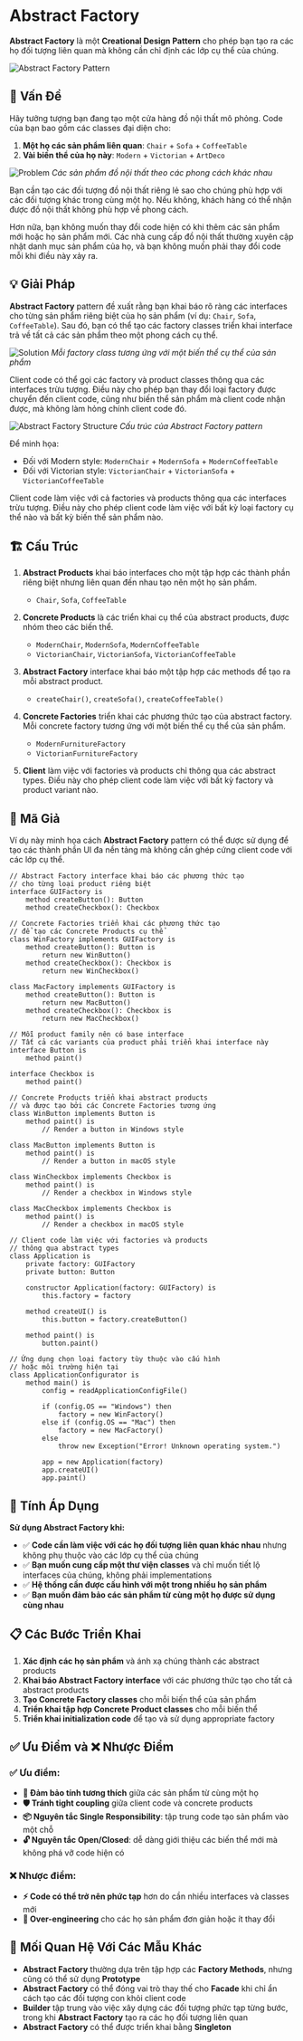 # Abstract Factory

**Abstract Factory** là một **Creational Design Pattern** cho phép bạn tạo ra các họ đối tượng liên quan mà không cần chỉ định các lớp cụ thể của chúng.

![Abstract Factory Pattern](https://refactoring.guru/images/patterns/content/abstract-factory/abstract-factory-en.png)

## 🎯 Vấn Đề

Hãy tưởng tượng bạn đang tạo một cửa hàng đồ nội thất mô phỏng. Code của bạn bao gồm các classes đại diện cho:

1. **Một họ các sản phẩm liên quan**: `Chair` + `Sofa` + `CoffeeTable`
2. **Vài biến thể của họ này**: `Modern` + `Victorian` + `ArtDeco`

![Problem](https://refactoring.guru/images/patterns/diagrams/abstract-factory/problem-en.png)
*Các sản phẩm đồ nội thất theo các phong cách khác nhau*

Bạn cần tạo các đối tượng đồ nội thất riêng lẻ sao cho chúng phù hợp với các đối tượng khác trong cùng một họ. Nếu không, khách hàng có thể nhận được đồ nội thất không phù hợp về phong cách.

Hơn nữa, bạn không muốn thay đổi code hiện có khi thêm các sản phẩm mới hoặc họ sản phẩm mới. Các nhà cung cấp đồ nội thất thường xuyên cập nhật danh mục sản phẩm của họ, và bạn không muốn phải thay đổi code mỗi khi điều này xảy ra.

## 💡 Giải Pháp

**Abstract Factory** pattern đề xuất rằng bạn khai báo rõ ràng các interfaces cho từng sản phẩm riêng biệt của họ sản phẩm (ví dụ: `Chair`, `Sofa`, `CoffeeTable`). Sau đó, bạn có thể tạo các factory classes triển khai interface trả về tất cả các sản phẩm theo một phong cách cụ thể.

![Solution](https://refactoring.guru/images/patterns/diagrams/abstract-factory/solution.png)
*Mỗi factory class tương ứng với một biến thể cụ thể của sản phẩm*

Client code có thể gọi các factory và product classes thông qua các interfaces trừu tượng. Điều này cho phép bạn thay đổi loại factory được chuyển đến client code, cũng như biến thể sản phẩm mà client code nhận được, mà không làm hỏng chính client code đó.

![Abstract Factory Structure](https://refactoring.guru/images/patterns/diagrams/abstract-factory/structure.png)
*Cấu trúc của Abstract Factory pattern*

Để minh họa:
- Đối với Modern style: `ModernChair` + `ModernSofa` + `ModernCoffeeTable`
- Đối với Victorian style: `VictorianChair` + `VictorianSofa` + `VictorianCoffeeTable` 

Client code làm việc với cả factories và products thông qua các interfaces trừu tượng. Điều này cho phép client code làm việc với bất kỳ loại factory cụ thể nào và bất kỳ biến thể sản phẩm nào.

## 🏗️ Cấu Trúc

1. **Abstract Products** khai báo interfaces cho một tập hợp các thành phần riêng biệt nhưng liên quan đến nhau tạo nên một họ sản phẩm.
   - `Chair`, `Sofa`, `CoffeeTable`

2. **Concrete Products** là các triển khai cụ thể của abstract products, được nhóm theo các biến thể.
   - `ModernChair`, `ModernSofa`, `ModernCoffeeTable`
   - `VictorianChair`, `VictorianSofa`, `VictorianCoffeeTable`

3. **Abstract Factory** interface khai báo một tập hợp các methods để tạo ra mỗi abstract product.
   - `createChair()`, `createSofa()`, `createCoffeeTable()`

4. **Concrete Factories** triển khai các phương thức tạo của abstract factory. Mỗi concrete factory tương ứng với một biến thể cụ thể của sản phẩm.
   - `ModernFurnitureFactory`
   - `VictorianFurnitureFactory`

5. **Client** làm việc với factories và products chỉ thông qua các abstract types. Điều này cho phép client code làm việc với bất kỳ factory và product variant nào.

## 📝 Mã Giả

Ví dụ này minh họa cách **Abstract Factory** pattern có thể được sử dụng để tạo các thành phần UI đa nền tảng mà không cần ghép cứng client code với các lớp cụ thể.

```pseudocode
// Abstract Factory interface khai báo các phương thức tạo
// cho từng loại product riêng biệt
interface GUIFactory is
    method createButton(): Button
    method createCheckbox(): Checkbox

// Concrete Factories triển khai các phương thức tạo
// để tạo các Concrete Products cụ thể
class WinFactory implements GUIFactory is
    method createButton(): Button is
        return new WinButton()
    method createCheckbox(): Checkbox is
        return new WinCheckbox()

class MacFactory implements GUIFactory is
    method createButton(): Button is
        return new MacButton()
    method createCheckbox(): Checkbox is
        return new MacCheckbox()

// Mỗi product family nên có base interface
// Tất cả các variants của product phải triển khai interface này
interface Button is
    method paint()

interface Checkbox is
    method paint()

// Concrete Products triển khai abstract products
// và được tạo bởi các Concrete Factories tương ứng
class WinButton implements Button is
    method paint() is
        // Render a button in Windows style

class MacButton implements Button is
    method paint() is
        // Render a button in macOS style

class WinCheckbox implements Checkbox is
    method paint() is
        // Render a checkbox in Windows style

class MacCheckbox implements Checkbox is
    method paint() is
        // Render a checkbox in macOS style

// Client code làm việc với factories và products
// thông qua abstract types
class Application is
    private factory: GUIFactory
    private button: Button
    
    constructor Application(factory: GUIFactory) is
        this.factory = factory
    
    method createUI() is
        this.button = factory.createButton()
    
    method paint() is
        button.paint()

// Ứng dụng chọn loại factory tùy thuộc vào cấu hình
// hoặc môi trường hiện tại
class ApplicationConfigurator is
    method main() is
        config = readApplicationConfigFile()
        
        if (config.OS == "Windows") then
            factory = new WinFactory()
        else if (config.OS == "Mac") then
            factory = new MacFactory()
        else
            throw new Exception("Error! Unknown operating system.")
        
        app = new Application(factory)
        app.createUI()
        app.paint()
```

## 🎯 Tính Áp Dụng

**Sử dụng Abstract Factory khi:**

- ✅ **Code cần làm việc với các họ đối tượng liên quan khác nhau** nhưng không phụ thuộc vào các lớp cụ thể của chúng
- ✅ **Bạn muốn cung cấp một thư viện classes** và chỉ muốn tiết lộ interfaces của chúng, không phải implementations
- ✅ **Hệ thống cần được cấu hình với một trong nhiều họ sản phẩm**
- ✅ **Bạn muốn đảm bảo các sản phẩm từ cùng một họ được sử dụng cùng nhau**

## 📋 Các Bước Triển Khai

1. **Xác định các họ sản phẩm** và ánh xạ chúng thành các abstract products
2. **Khai báo Abstract Factory interface** với các phương thức tạo cho tất cả abstract products
3. **Tạo Concrete Factory classes** cho mỗi biến thể của sản phẩm
4. **Triển khai tập hợp Concrete Product classes** cho mỗi biến thể
5. **Triển khai initialization code** để tạo và sử dụng appropriate factory

## ✅ Ưu Điểm và ❌ Nhược Điểm

### ✅ Ưu điểm:
- **🎯 Đảm bảo tính tương thích** giữa các sản phẩm từ cùng một họ
- **🛡️ Tránh tight coupling** giữa client code và concrete products
- **📦 Nguyên tắc Single Responsibility**: tập trung code tạo sản phẩm vào một chỗ
- **🔓 Nguyên tắc Open/Closed**: dễ dàng giới thiệu các biến thể mới mà không phá vỡ code hiện có

### ❌ Nhược điểm:
- **⚡ Code có thể trở nên phức tạp** hơn do cần nhiều interfaces và classes mới
- **📐 Over-engineering** cho các họ sản phẩm đơn giản hoặc ít thay đổi

## 🔗 Mối Quan Hệ Với Các Mẫu Khác

- **Abstract Factory** thường dựa trên tập hợp các **Factory Methods**, nhưng cũng có thể sử dụng **Prototype**
- **Abstract Factory** có thể đóng vai trò thay thế cho **Facade** khi chỉ ẩn cách tạo các đối tượng con khỏi client code
- **Builder** tập trung vào việc xây dựng các đối tượng phức tạp từng bước, trong khi **Abstract Factory** tạo ra các họ đối tượng liên quan
- **Abstract Factory** có thể được triển khai bằng **Singleton**
